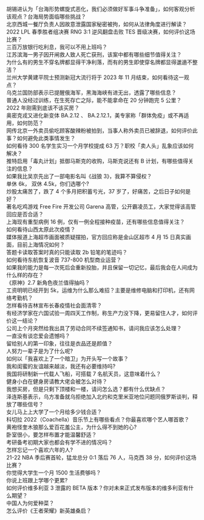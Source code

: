 胡锡进认为「台海形势螺旋式恶化，我们必须做好军事斗争准备」，如何客观分析该观点？台海局势面临哪些挑战？  
北京西城一餐厅负责人因故意泄露国家秘密被拘，如何从法律角度进行解读？  
2022 LPL 春季胜者组决赛 RNG 3:1 逆风翻盘击败 TES 晋级决赛，如何评价这场比赛？  
三百万放银行吃利息，我可以不用上班吗？  
江苏滨海一男子因开闸救人致人死亡获刑，该案中都有哪些细节值得关注？  
为什么有的男生不穿名牌都显得干净利落，而有的男生即使穿名牌都显得邋遢不整洁？  
兰州大学黄建平院士预测新冠大流行将于 2023 年 11 月结束，如何看待这一观点？  
乌克兰国防部表示已提醒俄海军，黑海海峡有进无出，透露了哪些信息？  
普通人没经过训练，在生死存亡之际，能不能拿命在 20 分钟跑完 5 公里？  
2022 年刚需到底该不该买房？  
奥密克戎又进化新变体 BA.2.12 、 BA.2.12.1，美专家称「群体免疫」或不再适用，如何防范？  
网传北京一外卖员偷吃顾客酸辣粉被拍到，当事人称外卖员已被辞退，如何评价此事？如何避免此类事情发生？  
如何看待 300 名学生实习一个月学校提成 63 万？职校「卖人头」乱象应该如何解决？  
推特启用「毒丸计划」抵御马斯克的收购，马斯克说还有 B 计划，有哪些值得关注的信息？  
如果我比吴京先出了一部电影名叫《战狼 3》，我算不算侵权？  
单休 6k， 双休 4.5k，你们选哪个?  
炒股太痛苦了，跌了 4 个多月把积蓄亏光，37 岁了，好痛苦，之后日子如何是好？  
著名吃鸡游戏 Free Fire 开发公司 Garena 高管，公开霸凌员工，大家觉得该高管回应是否合适？  
上海现有重型病例 16 例，仅有一例全程接种疫苗，还有哪些信息值得关注？  
如何看待山西太原此次疫情？  
媒体报道上海超市画面被质疑摆拍，官方回应称是金山区超市 4 月 15 日真实画面，目前上海情况如何？  
答题卡读取答案时真的只能读取 2b 铅笔的笔迹吗？  
如何看待东航恢复波音 737-800 机型商业运营？  
如果我的能力是每一次死后会重新投胎，并且保留一切记忆，最后我会在人间成为什么样的存在？  
《原神》2.7 新角色夜兰值得抽吗？  
工资明明已经开到 5k，运维为什么那么难招？主要是维修电脑和打印机，还有网络考勤机？  
怎样看待吉林宣布长春疫情社会面清零？  
有经济学家在六国试验一周四天工作制，称生产力没下降，更易留住人才，如何评价这一结论？  
公司上个月突然给我出具了劳动合同不续签通知书，请问我应该怎么处理？  
一直没有谈恋爱会遗憾吗？  
留给别人的第一印象，往往是衣品还是颜值？  
人努力一辈子是为了什么呢?  
如何以「我喜欢上了一个暗卫」为开头写一个故事？  
我和闺蜜的友谊越来越淡，我还有必要维持吗?  
我国将研制新一代载人飞船，可搭载 7 名航天员，这意味着什么？  
健身小白在健身房请教大佬会被怎么对待？  
我想买房，但是只剩下顶楼和一楼，请问怎么选？都有什么优缺点？  
泽连斯基表示，乌方准备就乌拒绝加入北约和克里米亚地位问题同俄罗斯谈判，释放了哪些信号？  
女儿马上上大学了一个月给多少钱合适？  
科切拉 2022（Coachella）音乐节上有哪些看点？你最喜欢哪个艺人哪首歌？  
黄袍怪奎木狼那么爱百花羞公主，为什么得不到她的心?  
卧室很小，要怎样布置才能温馨舒适？  
考研备考初期大家也都会有学不进的情况吗？  
怎样忘记一个喜欢六年的人?  
21-22 NBA 季后赛首轮，猛龙总分 0:1 落后 76 人，马克西 38 分，如何评价这场比赛？  
你觉得大学生一个月 1500 生活费够吗？  
你说上班跟上学哪个更累?  
如何评价维多利亚 3 泄露的 BETA 版本？你对未来正式发布版本的维多利亚有什么期望？  
中国人为何爱种菜？  
怎么评价《王者荣耀》新英雄桑启？  
